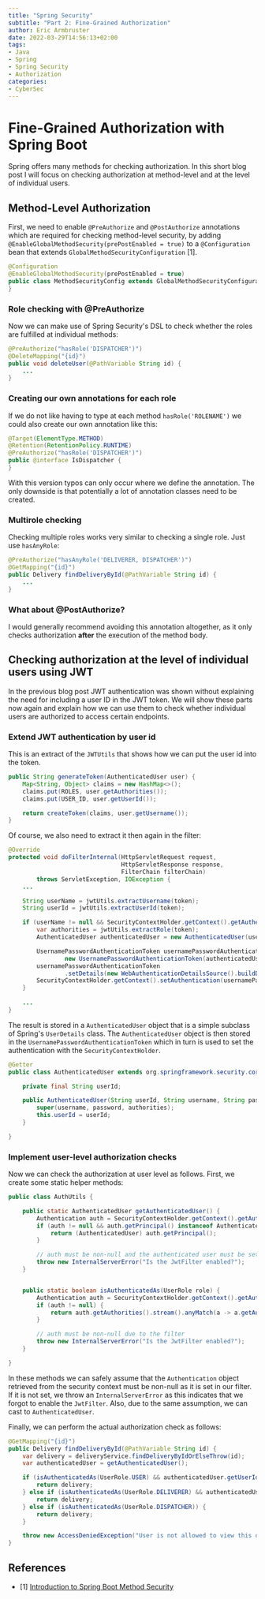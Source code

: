 ```yaml
---
title: "Spring Security"
subtitle: "Part 2: Fine-Grained Authorization"
author: Eric Armbruster
date: 2022-03-29T14:56:13+02:00
tags: 
- Java
- Spring
- Spring Security
- Authorization
categories:
- CyberSec
---
```


# Fine-Grained Authorization with Spring Boot

Spring offers many methods for checking authorization. In this short blog post I will focus on 
checking authorization at method-level and at the level of individual users.

## Method-Level Authorization

First, we need to enable `@PreAuthorize` and `@PostAuthorize` 
annotations which are required for checking method-level security, by adding `@EnableGlobalMethodSecurity(prePostEnabled = true)` to a `@Configuration` bean that extends `GlobalMethodSecurityConfiguration` [1].

```Java
@Configuration
@EnableGlobalMethodSecurity(prePostEnabled = true)
public class MethodSecurityConfig extends GlobalMethodSecurityConfiguration {
}
```

### Role checking with @PreAuthorize

Now we can make use of Spring Security's DSL to check whether the roles are fulfilled at individual methods:

```Java
@PreAuthorize("hasRole('DISPATCHER')")
@DeleteMapping("{id}")
public void deleteUser(@PathVariable String id) {
    ...
}
```

### Creating our own annotations for each role

If we do not like having to type at each method `hasRole('ROLENAME')` we could also create our own annotation like this:

```Java
@Target(ElementType.METHOD)
@Retention(RetentionPolicy.RUNTIME)
@PreAuthorize("hasRole('DISPATCHER')")
public @interface IsDispatcher {
}
```

With this version typos can only occur where we define the annotation. The only downside is that potentially a lot of annotation classes need to be created.

### Multirole checking

Checking multiple roles works very similar to checking a single role. Just use `hasAnyRole`:

```Java
@PreAuthorize("hasAnyRole('DELIVERER, DISPATCHER')")
@GetMapping("{id}")
public Delivery findDeliveryById(@PathVariable String id) {
    ...
}
```

### What about @PostAuthorize?

I would generally recommend avoiding this annotation altogether, as it only checks authorization **after** the execution of the method body.

## Checking authorization at the level of individual users using JWT

In the previous blog post JWT authentication was shown without explaining the need for including a user ID in the JWT token. We will show these parts now again and explain how we can use them to check whether individual users are authorized to access certain endpoints.

### Extend JWT authentication by user id

This is an extract of the `JWTUtils` that shows how we can put the user id into the token.

```Java
public String generateToken(AuthenticatedUser user) {
    Map<String, Object> claims = new HashMap<>();
    claims.put(ROLES, user.getAuthorities());
    claims.put(USER_ID, user.getUserId());

    return createToken(claims, user.getUsername());
}
```

Of course, we also need to extract it then again in the filter:

```Java
@Override
protected void doFilterInternal(HttpServletRequest request,
                                HttpServletResponse response,
                                FilterChain filterChain)
        throws ServletException, IOException {
    ...

    String userName = jwtUtils.extractUsername(token);
    String userId = jwtUtils.extractUserId(token);

    if (userName != null && SecurityContextHolder.getContext().getAuthentication() == null) {
        var authorities = jwtUtils.extractRole(token);
        AuthenticatedUser authenticatedUser = new AuthenticatedUser(userId, userName, "", authorities);

        UsernamePasswordAuthenticationToken usernamePasswordAuthenticationToken =
                new UsernamePasswordAuthenticationToken(authenticatedUser, null, authorities);
        usernamePasswordAuthenticationToken
                .setDetails(new WebAuthenticationDetailsSource().buildDetails(request));
        SecurityContextHolder.getContext().setAuthentication(usernamePasswordAuthenticationToken);
    }
    
    ...
}
```

The result is stored in a `AuthenticatedUser` object that is a simple subclass of Spring's `UserDetails` class.
The `AuthenticatedUser` object is then stored in the `UsernamePasswordAuthenticationToken` which in turn is used to 
set the authentication with the `SecurityContextHolder`.


```Java
@Getter
public class AuthenticatedUser extends org.springframework.security.core.userdetails.User {

    private final String userId;

    public AuthenticatedUser(String userId, String username, String password, Collection<? extends GrantedAuthority> authorities) {
        super(username, password, authorities);
        this.userId = userId;
    }

}
```

### Implement user-level authorization checks

Now we can check the authorization at user level as follows. First, we create some static helper methods:

```Java
public class AuthUtils {

    public static AuthenticatedUser getAuthenticatedUser() {
        Authentication auth = SecurityContextHolder.getContext().getAuthentication();
        if (auth != null && auth.getPrincipal() instanceof AuthenticatedUser) {
            return (AuthenticatedUser) auth.getPrincipal();
        }

        // auth must be non-null and the authenticated user must be set due to the filter
        throw new InternalServerError("Is the JwtFilter enabled?");
    }


    public static boolean isAuthenticatedAs(UserRole role) {
        Authentication auth = SecurityContextHolder.getContext().getAuthentication();
        if (auth != null) {
            return auth.getAuthorities().stream().anyMatch(a -> a.getAuthority().equals("ROLE_" + role.name()));
        }

        // auth must be non-null due to the filter
        throw new InternalServerError("Is the JwtFilter enabled?");
    }

}
```

In these methods we can safely assume that the `Authentication` object retrieved from the security context must be non-null as it is set in our filter. If it is not set, we throw an `InternalServerError` as this indicates that we forgot to enable the `JwtFilter`.
Also, due to the same assumption, we can cast to `AuthenticatedUser`.

Finally, we can perform the actual authorization check as follows:

```Java
@GetMapping("{id}")
public Delivery findDeliveryById(@PathVariable String id) {
    var delivery = deliveryService.findDeliveryByIdOrElseThrow(id);
    var authenticatedUser = getAuthenticatedUser();

    if (isAuthenticatedAs(UserRole.USER) && authenticatedUser.getUserId().equals(delivery.getTargetCustomer())) {
        return delivery;
    } else if (isAuthenticatedAs(UserRole.DELIVERER) && authenticatedUser.getUserId().equals(delivery.getDeliverer())) {
        return delivery;
    } else if (isAuthenticatedAs(UserRole.DISPATCHER)) {
        return delivery;
    }

    throw new AccessDeniedException("User is not allowed to view this delivery");
}
```

## References

- [1] [Introduction to Spring Boot Method Security](https://www.baeldung.com/spring-security-method-security)
